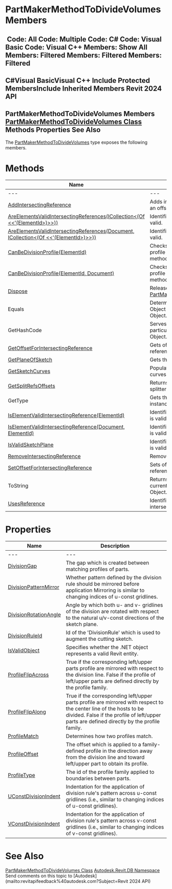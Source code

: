 # PartMakerMethodToDivideVolumes Members

﻿
 Code: All Code: Multiple Code: C# Code: Visual Basic Code: Visual C++  Members: Show All Members: Filtered Members: Filtered Members: Filtered   
---  
C#Visual BasicVisual C++
Include Protected MembersInclude Inherited Members
Revit 2024 API  
---  
PartMakerMethodToDivideVolumes Members  
[PartMakerMethodToDivideVolumes Class](611ca5f7-3ffb-6f83-3aaf-df4533038ed0.md "PartMakerMethodToDivideVolumes Class") Methods Properties See Also  
---  
The [PartMakerMethodToDivideVolumes](611ca5f7-3ffb-6f83-3aaf-df4533038ed0.md "PartMakerMethodToDivideVolumes Class") type exposes the following members.
# Methods
| Name | Description |
| --- | --- |
| --- | --- | --- |
| [AddIntersectingReference](d89e0f75-8a79-ed71-1c62-548009007c6f.md "AddIntersectingReference Method") | Adds intersecting reference with an offset. |
| [AreElementsValidIntersectingReferences(ICollection<(Of <<'(ElementId>)>>))](8618a886-e9f8-b9d4-2760-7871f66e0ee3.md "AreElementsValidIntersectingReferences Method \(ICollection\(ElementId\)\)") | Identifies if provided members are valid. |
| [AreElementsValidIntersectingReferences(Document, ICollection<(Of <<'(ElementId>)>>))](62fea5bb-3058-55da-0310-9ee3de1b23f9.md "AreElementsValidIntersectingReferences Method \(Document, ICollection\(ElementId\)\)") | Identifies if provided members are valid. |
| [CanBeDivisionProfile(ElementId)](e4f5dbf4-9560-ffb6-8f57-61b604c347a4.md "CanBeDivisionProfile Method \(ElementId\)") | Checks whether a family defines a profile which can be used by this method. |
| [CanBeDivisionProfile(ElementId, Document)](eade50e5-f894-8d94-79f4-15781b06e69f.md "CanBeDivisionProfile Method \(ElementId, Document\)") | Checks whether a family defines a profile which can be used by this method. |
| [Dispose](54483ce2-5102-6113-a0ce-77b30b4af3b0.md "Dispose Method") | Releases all resources used by the [PartMakerMethodToDivideVolumes](611ca5f7-3ffb-6f83-3aaf-df4533038ed0.md "PartMakerMethodToDivideVolumes Class") |
| Equals | Determines whether the specified Object is equal to the current Object. (Inherited from Object.) |
| GetHashCode | Serves as a hash function for a particular type.  (Inherited from Object.) |
| [GetOffsetForIntersectingReference](3b690620-3881-ee14-72dc-33e7df239417.md "GetOffsetForIntersectingReference Method") | Gets offset for the intersecting reference. |
| [GetPlaneOfSketch](7074b059-f6cb-f044-a0d0-c4132dbd30ad.md "GetPlaneOfSketch Method") | Gets the plane of the sketch. |
| [GetSketchCurves](aea3a812-42f4-6aa3-6574-646ad8e662a6.md "GetSketchCurves Method") | Populates the array with copies of curves in the sketch. |
| [GetSplitRefsOffsets](822d4846-4b23-2b0c-36cf-18dd002a4ba3.md "GetSplitRefsOffsets Method") | Returns offsets for plane-defining splitters. |
| GetType | Gets the Type of the current instance. (Inherited from Object.) |
| [IsElementValidIntersectingReference(ElementId)](66c65e99-b215-b2b8-ed77-246010a463b9.md "IsElementValidIntersectingReference Method \(ElementId\)") | Identifies if the provided member is valid. |
| [IsElementValidIntersectingReference(Document, ElementId)](e12094d2-0ca5-74a9-33b4-3108e8b19bfd.md "IsElementValidIntersectingReference Method \(Document, ElementId\)") | Identifies if the provided member is valid. |
| [IsValidSketchPlane](4dd193b5-2f9a-d200-6e8e-365657f6770d.md "IsValidSketchPlane Method") | Identifies if provided sketch plane is valid. |
| [RemoveIntersectingReference](3873a75b-0c76-3c03-fd4e-390f8e83e2c5.md "RemoveIntersectingReference Method") | Removed intersecting reference. |
| [SetOffsetForIntersectingReference](279c15d1-4da8-aba2-4a1a-fc298b5ed987.md "SetOffsetForIntersectingReference Method") | Sets offset for the intersecting reference. |
| ToString | Returns a string that represents the current object. (Inherited from Object.) |
| [UsesReference](6a15b8fb-e999-bf80-c362-d028cd10976f.md "UsesReference Method") | Identifies if the PartMaker uses the intersecting reference. |

# Properties
| Name | Description |
| --- | --- |
| --- | --- | --- |
| [DivisionGap](c4ca59b9-8b0a-a57c-5eff-e2e6ec71fb40.md "DivisionGap Property") | The gap which is created between matching profiles of parts. |
| [DivisionPatternMirror](097e121c-7a54-157c-9556-1f1ee1331216.md "DivisionPatternMirror Property") | Whether pattern defined by the division rule should be mirrored before application Mirroring is similar to changing indices of u-const gridlines. |
| [DivisionRotationAngle](d25dc463-5722-7434-05c7-4986b0a08d66.md "DivisionRotationAngle Property") | Angle by which both u- and v- gridlines of the division are rotated with respect to the natural u/v-const directions of the sketch plane. |
| [DivisionRuleId](fd62adc1-005d-59b9-cfde-ab413cc7d0f9.md "DivisionRuleId Property") | Id of the 'DivisionRule' which is used to augment the cutting sketch. |
| [IsValidObject](696ea72e-f7df-ff11-cb64-6416cadf9ca0.md "IsValidObject Property") | Specifies whether the .NET object represents a valid Revit entity. |
| [ProfileFlipAcross](97693c2b-8820-38af-d34d-284c4a8b0cf2.md "ProfileFlipAcross Property") | True if the corresponding left/upper parts profile are mirrored with respect to the division line. False if the profile of left/upper parts are defined directly by the profile family. |
| [ProfileFlipAlong](1444910d-3d51-3266-cdd4-0310bf763280.md "ProfileFlipAlong Property") | True if the corresponding left/upper parts profile are mirrored with respect to the center line of the hosts to be divided. False if the profile of left/upper parts are defined directly by the profile family. |
| [ProfileMatch](d942aaf3-8ad2-2c28-4f67-3c5252213b55.md "ProfileMatch Property") | Determines how two profiles match. |
| [ProfileOffset](a6acee14-128e-9508-e41b-73bb6dee0804.md "ProfileOffset Property") | The offset which is applied to a family-defined profile in the direction away from the division line and toward left/upper part to obtain its profile. |
| [ProfileType](34bd82bc-f067-f9f9-6aea-e5fc8990dbe7.md "ProfileType Property") | The id of the profile family applied to boundaries between parts. |
| [UConstDivisionIndent](338f115d-248d-3377-e43b-9169a72f6a05.md "UConstDivisionIndent Property") | Indentation for the application of division rule's pattern across u-const gridlines (i.e., similar to changing indices of u-const gridlines). |
| [VConstDivisionIndent](f4e7e5e1-9fce-34f0-7d1c-25c0b97f8012.md "VConstDivisionIndent Property") | Indentation for the application of division rule's pattern across v-const gridlines (i.e., similar to changing indices of v-const gridlines). |

# See Also
[PartMakerMethodToDivideVolumes Class](611ca5f7-3ffb-6f83-3aaf-df4533038ed0.md "PartMakerMethodToDivideVolumes Class")
[Autodesk.Revit.DB Namespace](87546ba7-461b-c646-cbb1-2cb8f5bff8b2.md "Autodesk.Revit.DB Namespace")
Send comments on this topic to [Autodesk](mailto:revitapifeedback%40autodesk.com?Subject=Revit 2024 API)